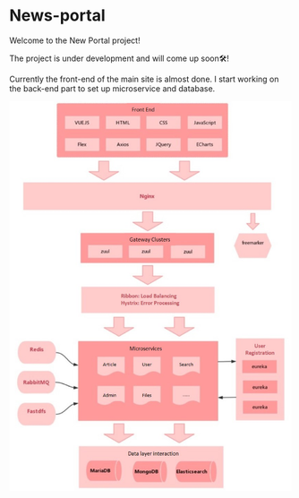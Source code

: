 # News-portal
Welcome to the New Portal project! 

The project is under development and will come up soon🛠!

Currently the front-end of the main site is almost done. I start working on the back-end part to set up microservice and database.

![Project-Architecture-Diagram](https://github.com/LIMONIC/News-portal/blob/main/resources/Project-Architecture-Diagram.jpg?raw=true)